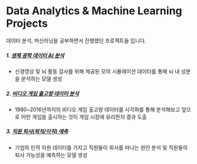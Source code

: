# Data Analytics & Machine Learning Projects
데이터 분석, 머신러닝을 공부하면서 진행했던 프로젝트들 입니다.

##### 1. [생체 광학 데이터 AI 분석](https://github.com/JeongwooLee1124/Data-Analytics-Project/tree/main/%EC%83%9D%EC%B2%B4%20%EA%B4%91%ED%95%99%20%EB%8D%B0%EC%9D%B4%ED%84%B0%20%EB%B6%84%EC%84%9D)
* 신경영상 및 뇌 활동 검사를 위해 제공된 모의 시뮬레이션 데이터를 통해 뇌 내 성분을 분석하는 모델 생성  
##### 2. [비디오 게임 출고량 데이터 분석](https://github.com/JeongwooLee1124/Data-Analytics-Project/tree/main/Video%20Game%20Analysis)
*  1980~2016년까지의 비디오 게임 출고량 데이터를 시각화를 통해 분석해보고 앞으로 어떤 게임을 출시하는 것이 게임 시장에 유리한지 결과 도출

##### 3. [직원 퇴사(퇴직/이직) 예측 ](https://github.com/JeongwooLee1124/Data-Analytics-Project/tree/main/Employee%20Attrition%20Classification)
* 기업의 인적 자원 데이터를 가지고 직원들이 회사를 떠나는 원인 분석 및 직원들의 퇴사 가능성을 예측하는 모델 생성
